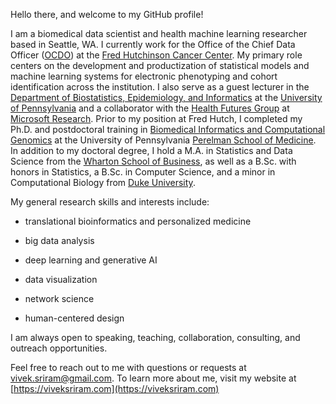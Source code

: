 Hello there, and welcome to my GitHub profile! 

I am a biomedical data scientist and health machine learning researcher based in Seattle, WA. I currently work for the Office of the Chief Data Officer ([OCDO](https://ocdo.fredhutch.org)) at the [Fred Hutchinson Cancer Center](https://www.fredhutch.org/en.html). My primary role centers on the development and productization of statistical models and machine learning systems for electronic phenotyping and cohort identification across the institution. I also serve as a guest lecturer in the [Department of Biostatistics, Epidemiology, and Informatics](https://www.dbei.med.upenn.edu) at the [University of Pennsylvania](https://www.upenn.edu) and a collaborator with the [Health Futures Group](https://www.microsoft.com/en-us/research/lab/microsoft-health-futures/) at [Microsoft Research](https://www.microsoft.com/en-us/research/). Prior to my position at Fred Hutch, I completed my Ph.D. and postdoctoral training in [Biomedical Informatics and Computational Genomics](https://www.med.upenn.edu/gcb/) at the University of Pennsylvania [Perelman School of Medicine](https://www.med.upenn.edu). In addition to my doctoral degree, I hold a M.A. in Statistics and Data Science from the [Wharton School of Business](https://www.wharton.upenn.edu), as well as a B.Sc. with honors in Statistics, a B.Sc. in Computer Science, and a minor in Computational Biology from [Duke University](https://duke.edu).

My general research skills and interests include:

-   translational bioinformatics and personalized medicine

-   big data analysis

-   deep learning and generative AI

-   data visualization

-   network science

-   human-centered design

I am always open to speaking, teaching, collaboration, consulting, and outreach opportunities. 

Feel free to reach out to me with questions or requests at [vivek.sriram\@gmail.com](mailto:vivek.sriram@gmail.com). To learn more about me, visit my website at [https://viveksriram.com](https://viveksriram.com)
